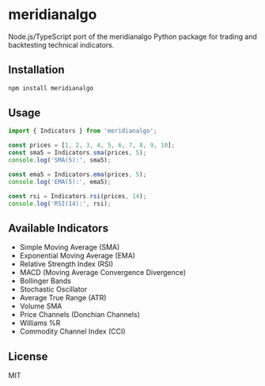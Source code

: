 # meridianalgo

Node.js/TypeScript port of the meridianalgo Python package for trading and backtesting technical indicators.

## Installation

```bash
npm install meridianalgo
```

## Usage

```typescript
import { Indicators } from 'meridianalgo';

const prices = [1, 2, 3, 4, 5, 6, 7, 8, 9, 10];
const sma5 = Indicators.sma(prices, 5);
console.log('SMA(5):', sma5);

const ema5 = Indicators.ema(prices, 5);
console.log('EMA(5):', ema5);

const rsi = Indicators.rsi(prices, 14);
console.log('RSI(14):', rsi);
```

## Available Indicators
- Simple Moving Average (SMA)
- Exponential Moving Average (EMA)
- Relative Strength Index (RSI)
- MACD (Moving Average Convergence Divergence)
- Bollinger Bands
- Stochastic Oscillator
- Average True Range (ATR)
- Volume SMA
- Price Channels (Donchian Channels)
- Williams %R
- Commodity Channel Index (CCI)

## License
MIT 